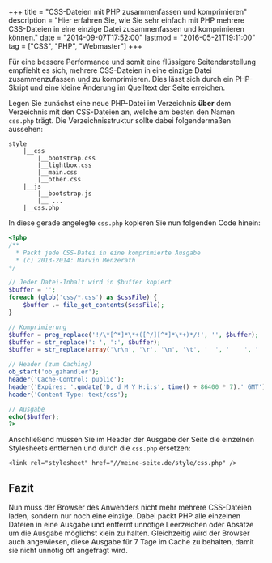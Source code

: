 +++
title       = "CSS-Dateien mit PHP zusammenfassen und komprimieren"
description = "Hier erfahren Sie, wie Sie sehr einfach mit PHP mehrere CSS-Dateien in eine einzige Datei zusammenfassen und komprimieren können."
date        = "2014-09-07T17:52:00"
lastmod     = "2016-05-21T19:11:00"
tag         = ["CSS", "PHP", "Webmaster"]
+++

Für eine bessere Performance und somit eine flüssigere Seitendarstellung empfiehlt es sich, mehrere CSS-Dateien in eine einzige Datei zusammenzufassen und zu komprimieren. Dies lässt sich durch ein PHP-Skript und eine kleine Änderung im Quelltext der Seite erreichen.

<!--more-->

Legen Sie zunächst eine neue PHP-Datei im Verzeichnis **über** dem Verzeichnis mit den CSS-Dateien an, welche am besten den Namen `css.php` trägt.
Die Verzeichnisstruktur sollte dabei folgendermaßen aussehen:
```markup
style
	|__css
		|__bootstrap.css
		|__lightbox.css
		|__main.css
		|__other.css
	|__js
		|__bootstrap.js
		|__ ...
	|__css.php
```

In diese gerade angelegte `css.php` kopieren Sie nun folgenden Code hinein:
```php
<?php
/**
  * Packt jede CSS-Datei in eine komprimierte Ausgabe
  * (c) 2013-2014: Marvin Menzerath
*/

// Jeder Datei-Inhalt wird in $buffer kopiert
$buffer = '';
foreach (glob('css/*.css') as $cssFile) {
	$buffer .= file_get_contents($cssFile);
}

// Komprimierung
$buffer = preg_replace('!/\*[^*]*\*+([^/][^*]*\*+)*/!', '', $buffer);
$buffer = str_replace(': ', ':', $buffer);
$buffer = str_replace(array('\r\n', '\r', '\n', '\t', '  ', '    ', '    '), '', $buffer);

// Header (zum Caching)
ob_start('ob_gzhandler');
header('Cache-Control: public');
header('Expires: '.gmdate('D, d M Y H:i:s', time() + 86400 * 7).' GMT');
header('Content-Type: text/css');

// Ausgabe
echo($buffer);
?>
```

Anschließend müssen Sie im Header der Ausgabe der Seite die einzelnen Stylesheets entfernen und durch die `css.php` ersetzen:
```markup
<link rel="stylesheet" href="//meine-seite.de/style/css.php" />
```

## Fazit
Nun muss der Browser des Anwenders nicht mehr mehrere CSS-Dateien laden, sondern nur noch eine einzige.
Dabei packt PHP alle einzelnen Dateien in eine Ausgabe und entfernt unnötige Leerzeichen oder Absätze um die Ausgabe möglichst klein zu halten. Gleichzeitig wird der Browser auch angewiesen, diese Ausgabe für 7 Tage im Cache zu behalten, damit sie nicht unnötig oft angefragt wird.

